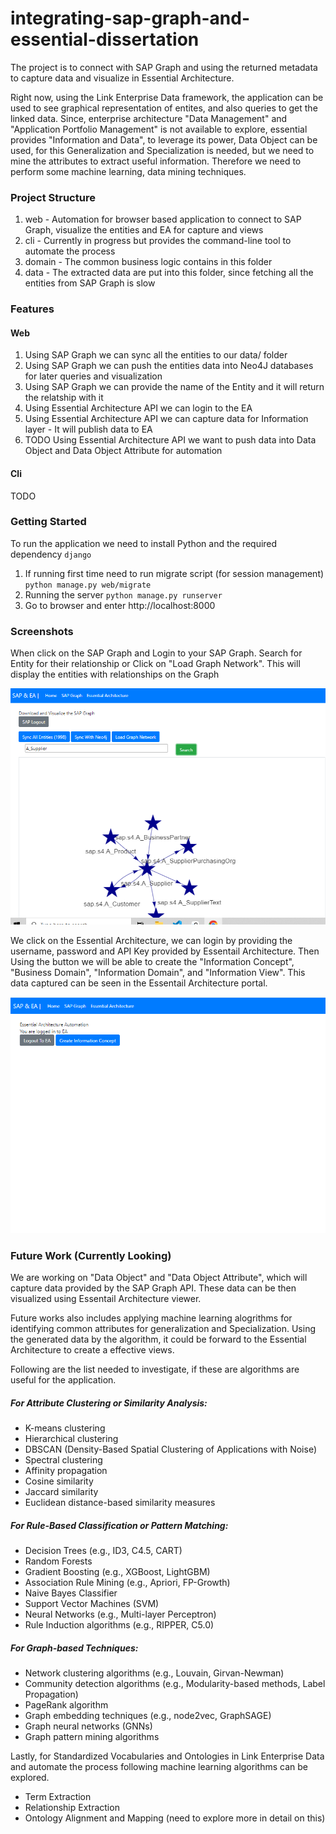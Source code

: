 # integrating-sap-graph-and-essential-dissertation

The project is to connect with SAP Graph and using the returned metadata to capture data and visualize in Essential Architecture. 

Right now, using the Link Enterprise Data framework, the application can be used to see graphical representation of entites, and also queries to get the linked data. Since, enterprise architecture "Data Management" and "Application Portfolio Management" is not available to explore, essential provides "Information and Data", to leverage its power, Data Object can be used, for this Generalization and Specialization is needed, but we need to mine the attributes to extract useful information. Therefore we need to perform some machine learning, data mining techniques.

### Project Structure
1. web - Automation for browser based application to connect to SAP Graph, visualize the entities and EA for capture and views
2. cli - Currently in progress but provides the command-line tool to automate the process
3. domain - The common business logic contains in this folder
4. data - The extracted data are put into this folder, since fetching all the entities from SAP Graph is slow

### Features
#### Web
1. Using SAP Graph we can sync all the entities to our data/ folder
2. Using SAP Graph we can push the entities data into Neo4J databases for later queries and visualization
3. Using SAP Graph we can provide the name of the Entity and it will return the relatship with it
4. Using Essential Architecture API we can login to the EA
5. Using Essential Architecture API we can capture data for Information layer - It will publish data to EA
6. TODO Using Essential Architecture API we want to push data into Data Object and Data Object Attribute for automation
#### Cli
TODO

### Getting Started
To run the application we need to install Python and the required dependency `django`
1. If running first time need to run migrate script (for session management) `python manage.py web/migrate`
2. Running the server `python manage.py runserver`
3. Go to browser and enter http://localhost:8000

### Screenshots

When click on the SAP Graph and Login to your SAP Graph. Search for Entity for their relationship or Click on "Load Graph Network". This will display the entities with relationships on the Graph

![Alt text](./screenshots/sap-graph-entities.PNG "Relationship")


We click on the Essential Architecture, we can login by providing the username, password and API Key provided by Essentail Architecture. Then Using the button we will be able to create the "Information Concept", "Business Domain", "Information Domain", and "Information View". This data captured can be seen in the Essentail Architecture portal.

![Alt text](./screenshots/create-info-concept.PNG "Enterprise Arhitecture")


### Future Work (Currently Looking)

We are working on "Data Object" and "Data Object Attribute", which will capture data provided by the SAP Graph API. These data can be then visualized using Essentail Architecture viewer.

Future works also includes applying machine learning alogrithms for identifying common attributes for generalization and Specialization. Using the generated data by the algorithm, it could be forward to the Essential Architecture to create a effective views.

Following are the list needed to investigate, if these are algorithms are useful for the application.

##### For Attribute Clustering or Similarity Analysis:
- K-means clustering
- Hierarchical clustering
- DBSCAN (Density-Based Spatial Clustering of Applications with Noise)
- Spectral clustering
- Affinity propagation
- Cosine similarity
- Jaccard similarity
- Euclidean distance-based similarity measures

##### For Rule-Based Classification or Pattern Matching:
- Decision Trees (e.g., ID3, C4.5, CART)
- Random Forests
- Gradient Boosting (e.g., XGBoost, LightGBM)
- Association Rule Mining (e.g., Apriori, FP-Growth)
- Naive Bayes Classifier
- Support Vector Machines (SVM)
- Neural Networks (e.g., Multi-layer Perceptron)
- Rule Induction algorithms (e.g., RIPPER, C5.0)

##### For Graph-based Techniques:
- Network clustering algorithms (e.g., Louvain, Girvan-Newman)
- Community detection algorithms (e.g., Modularity-based methods, Label Propagation)
- PageRank algorithm
- Graph embedding techniques (e.g., node2vec, GraphSAGE)
- Graph neural networks (GNNs)
- Graph pattern mining algorithms

Lastly, for Standardized Vocabularies and Ontologies in Link Enterprise Data and automate the process following machine learning algorithms can be explored.
- Term Extraction
- Relationship Extraction
- Ontology Alignment and Mapping (need to explore more in detail on this)